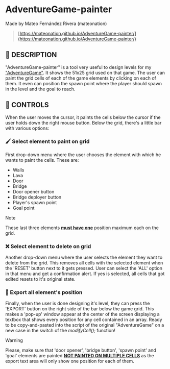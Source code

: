 # AdventureGame-painter
Made by Mateo Fernández Rivera (mateonation)
>[https://mateonation.github.io/AdventureGame-painter/](https://mateonation.github.io/AdventureGame-painter/)

## 📌 DESCRIPTION
"AdventureGame-painter" is a tool very useful to design levels for my ["AdventureGame"](https://github.com/mateonation/AdventureGame-WIP).
It shows the 51x25 grid used on that game. The user can paint the grid cells of each of the game elements by clicking on each of them. It even can position the spawn point where the player should spawn in the level and the goal to reach.

## 📜 CONTROLS
When the user moves the cursor, it paints the cells below the cursor if the user holds down the right mouse button.
Below the grid, there's a little bar with various options:

### 🖌️ Select element to paint on grid
First drop-down menu where the user chooses the element with which he wants to paint the cells.
These are:
- Walls
- Lava
- Door
- Bridge
- Door opener button
- Bridge deployer button
- Player's spawn point
- Goal point

>[!NOTE]
>These last three elements **<ins>must have one</ins>** position maximum each on the grid.

### ❌ Select element to delete on grid
Another drop-down menu where the user selects the element they want to delete from the grid. This removes all cells with the selected element when the 'RESET' button next to it gets pressed.
User can select the 'ALL' option in that menu and get a confirmation alert. If yes is selected, all cells that got edited resets to it's original state.

### 💾 Export all element's position
Finally, when the user is done designing it's level, they can press the 'EXPORT' button on the right side of the bar below the game grid.
This makes a 'pop-up' window appear at the center of the screen displaying a textbox that shows every position for any cell contained in an array. Ready to be copy-and-pasted into the script of the original "AdventureGame" on a new case in the switch of the _modifyCell();_ function!

>[!WARNING]
>Please, make sure that 'door opener', 'bridge button', 'spawn point' and 'goal' elements are painted **<ins>NOT PAINTED ON MULTIPLE CELLS</ins>** as the export text area will only show one position for each of them.